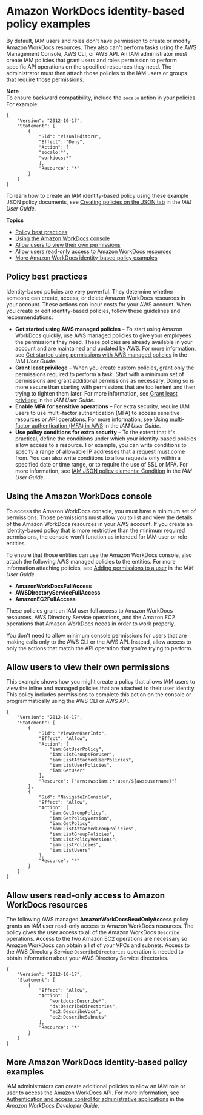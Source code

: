 # Amazon WorkDocs identity\-based policy examples<a name="security_iam_id-based-policy-examples"></a>

By default, IAM users and roles don't have permission to create or modify Amazon WorkDocs resources\. They also can't perform tasks using the AWS Management Console, AWS CLI, or AWS API\. An IAM administrator must create IAM policies that grant users and roles permission to perform specific API operations on the specified resources they need\. The administrator must then attach those policies to the IAM users or groups that require those permissions\.

**Note**  
To ensure backward compatibility, include the `zocalo` action in your policies\. For example:  

```
{
    "Version": "2012-10-17",
    "Statement": [
        {
            "Sid": "VisualEditor0",
            "Effect": "Deny",
            "Action": [
            "zocalo:*",
            "workdocs:*"
            ],
            "Resource": "*"
        }
    ]
}
```

To learn how to create an IAM identity\-based policy using these example JSON policy documents, see [Creating policies on the JSON tab](https://docs.aws.amazon.com/IAM/latest/UserGuide/access_policies_create.html#access_policies_create-json-editor) in the *IAM User Guide*\.

**Topics**
+ [Policy best practices](#security_iam_service-with-iam-policy-best-practices)
+ [Using the Amazon WorkDocs console](#security_iam_id-based-policy-examples-console)
+ [Allow users to view their own permissions](#security_iam_id-based-policy-examples-view-own-permissions)
+ [Allow users read\-only access to Amazon WorkDocs resources](#security_iam_id-based-policy-examples-read-only-access)
+ [More Amazon WorkDocs identity\-based policy examples](#security_iam_id-based-policy-examples-more)

## Policy best practices<a name="security_iam_service-with-iam-policy-best-practices"></a>

Identity\-based policies are very powerful\. They determine whether someone can create, access, or delete Amazon WorkDocs resources in your account\. These actions can incur costs for your AWS account\. When you create or edit identity\-based policies, follow these guidelines and recommendations:
+ **Get started using AWS managed policies** – To start using Amazon WorkDocs quickly, use AWS managed policies to give your employees the permissions they need\. These policies are already available in your account and are maintained and updated by AWS\. For more information, see [Get started using permissions with AWS managed policies](https://docs.aws.amazon.com/IAM/latest/UserGuide/best-practices.html#bp-use-aws-defined-policies) in the *IAM User Guide*\.
+ **Grant least privilege** – When you create custom policies, grant only the permissions required to perform a task\. Start with a minimum set of permissions and grant additional permissions as necessary\. Doing so is more secure than starting with permissions that are too lenient and then trying to tighten them later\. For more information, see [Grant least privilege](https://docs.aws.amazon.com/IAM/latest/UserGuide/best-practices.html#grant-least-privilege) in the *IAM User Guide*\.
+ **Enable MFA for sensitive operations** – For extra security, require IAM users to use multi\-factor authentication \(MFA\) to access sensitive resources or API operations\. For more information, see [Using multi\-factor authentication \(MFA\) in AWS](https://docs.aws.amazon.com/IAM/latest/UserGuide/id_credentials_mfa.html) in the *IAM User Guide*\.
+ **Use policy conditions for extra security** – To the extent that it's practical, define the conditions under which your identity\-based policies allow access to a resource\. For example, you can write conditions to specify a range of allowable IP addresses that a request must come from\. You can also write conditions to allow requests only within a specified date or time range, or to require the use of SSL or MFA\. For more information, see [IAM JSON policy elements: Condition](https://docs.aws.amazon.com/IAM/latest/UserGuide/reference_policies_elements_condition.html) in the *IAM User Guide*\.

## Using the Amazon WorkDocs console<a name="security_iam_id-based-policy-examples-console"></a>

To access the Amazon WorkDocs console, you must have a minimum set of permissions\. Those permissions must allow you to list and view the details of the Amazon WorkDocs resources in your AWS account\. If you create an identity\-based policy that is more restrictive than the minimum required permissions, the console won't function as intended for IAM user or role entities\.

To ensure that those entities can use the Amazon WorkDocs console, also attach the following AWS managed policies to the entities\. For more information attaching policies, see [Adding permissions to a user](https://docs.aws.amazon.com/IAM/latest/UserGuide/id_users_change-permissions.html#users_change_permissions-add-console) in the *IAM User Guide*\.
+ **AmazonWorkDocsFullAccess**
+ **AWSDirectoryServiceFullAccess**
+ **AmazonEC2FullAccess**

These policies grant an IAM user full access to Amazon WorkDocs resources, AWS Directory Service operations, and the Amazon EC2 operations that Amazon WorkDocs needs in order to work properly\.

You don't need to allow minimum console permissions for users that are making calls only to the AWS CLI or the AWS API\. Instead, allow access to only the actions that match the API operation that you're trying to perform\.

## Allow users to view their own permissions<a name="security_iam_id-based-policy-examples-view-own-permissions"></a>

This example shows how you might create a policy that allows IAM users to view the inline and managed policies that are attached to their user identity\. This policy includes permissions to complete this action on the console or programmatically using the AWS CLI or AWS API\.

```
{
    "Version": "2012-10-17",
    "Statement": [
        {
            "Sid": "ViewOwnUserInfo",
            "Effect": "Allow",
            "Action": [
                "iam:GetUserPolicy",
                "iam:ListGroupsForUser",
                "iam:ListAttachedUserPolicies",
                "iam:ListUserPolicies",
                "iam:GetUser"
            ],
            "Resource": ["arn:aws:iam::*:user/${aws:username}"]
        },
        {
            "Sid": "NavigateInConsole",
            "Effect": "Allow",
            "Action": [
                "iam:GetGroupPolicy",
                "iam:GetPolicyVersion",
                "iam:GetPolicy",
                "iam:ListAttachedGroupPolicies",
                "iam:ListGroupPolicies",
                "iam:ListPolicyVersions",
                "iam:ListPolicies",
                "iam:ListUsers"
            ],
            "Resource": "*"
        }
    ]
}
```

## Allow users read\-only access to Amazon WorkDocs resources<a name="security_iam_id-based-policy-examples-read-only-access"></a>

The following AWS managed **AmazonWorkDocsReadOnlyAccess** policy grants an IAM user read\-only access to Amazon WorkDocs resources\. The policy gives the user access to all of the Amazon WorkDocs `Describe` operations\. Access to the two Amazon EC2 operations are necessary so Amazon WorkDocs can obtain a list of your VPCs and subnets\. Access to the AWS Directory Service `DescribeDirectories` operation is needed to obtain information about your AWS Directory Service directories\.

```
{
    "Version": "2012-10-17",
    "Statement": [
        {
            "Effect": "Allow",
            "Action": [
                "workdocs:Describe*",
                "ds:DescribeDirectories",
                "ec2:DescribeVpcs",
                "ec2:DescribeSubnets"
            ],
            "Resource": "*"
        }
    ]
}
```

## More Amazon WorkDocs identity\-based policy examples<a name="security_iam_id-based-policy-examples-more"></a>

IAM administrators can create additional policies to allow an IAM role or user to access the Amazon WorkDocs API\. For more information, see [Authentication and access control for administrative applications](https://docs.aws.amazon.com/workdocs/latest/developerguide/creating-wd-iam.html) in the *Amazon WorkDocs Developer Guide*\.